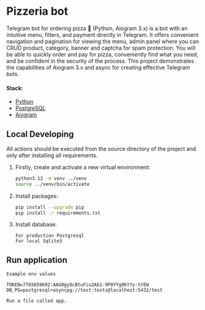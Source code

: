 # Pizzeria bot
Telegram bot for ordering pizza  🍕 (Python, Aiogram 3.x) is a bot with an intuitive menu, filters, and payment directly in Telegram. It offers convenient navigation and pagination for viewing the menu, admin panel where you can CRUD product, category, banner and captcha for spam protection. You will be able to quickly order and pay for pizza, conveniently find what you need, and be confident in the security of the process. This project demonstrates the capabilities of Aiogram 3.x and async for creating effective Telegram bots.

#### Stack:

- [Python](https://www.python.org/downloads/)
- [PostgreSQL](https://www.postgresql.org/)
- [Aiogram](https://docs.aiogram.dev/en/latest/)

## Local Developing

All actions should be executed from the source directory of the project and only after installing all requirements.

1. Firstly, create and activate a new virtual environment:
   ```bash
   python3.12 -m venv ../venv
   source ../venv/bin/activate
   ```
   
2. Install packages:
   ```bash
   pip install --upgrade pip
   pip install -r requirements.txt
   ```
   
3. Install database:
   ```
   For production Postgresql
   For local Sqlite3
   ```
   
## Run application

```
Example env values

TOKEN=7765659692:AAG0gyOcBtuFiu2Ab1-9P0YYg0KtYy-tYEW
DB_PG=postgresql+asyncpg://test:tests@localhost:5432/test

Run a file called app.
```
